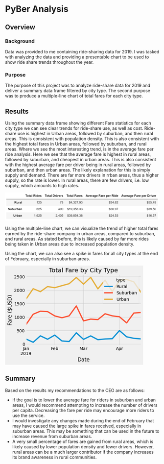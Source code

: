 # PyBer Analysis

## Overview

### Background
Data was provided to me containing ride-sharing data for 2019. I was tasked with analyzing the data and providing a presentable chart to be used to show ride share trends throughout the year. 

### Purpose
The purpose of this project was to analyze ride-share data for 2019 and deliver a summary data frame filtered by city type. The second purpose was to produce a multiple-line chart of total fares for each city type.

## Results
Using the summary data frame showing different Fare statistics for each city type we can see clear trends for ride-share use, as well as cost. Ride-share use is highest in Urban areas, followed by suburban, and then rural areas. This is consistent with population density. This is also consistent with the highest total fares in Urban areas, followed by suburban, and rural areas. Where we see the most interesting trend, is in the average fare per ride analysis. Here we see that the average fare is highest in rural areas, followed by suburban, and cheapest in urban areas. This is also consistent with the highest average fare per driver being in rural areas, followed by suburban, and then urban areas. The likely explanation for this is simply supply and demand. There are far more drivers in rrban areas, thus a higher supply, so the rate is lower. In rural areas, there are few drivers, i.e. low supply, which amounts to high rates.

![summary_dataframe](analysis/summary_dataframe.PNG)

Using the multiple-line chart, we can visualize the trend of higher total fares earned by the ride-share company in urban areas, compared to suburban, and rural areas. As stated before, this is likely caused by far more rides being taken in Urban areas due to increased population density. 

Using the chart, we can also see a spike in fares for all city types at the end of February, especially in suburban areas. 

![PyBer_far_summary](analysis/PyBer_fare_summary.png)

## Summary

Based on the results my recommendations to the CEO are as follows:
- If the goal is to lower the average fare for riders in suburban and urban areas, I would recommend attempting to increase the number of drivers per capita. Decreasing the fare per ride may encourage more riders to use the service.
- I would investigate any changes made during the end of February that may have caused the large spike in fares received, especially in suburban areas. This may be something that can be used in the future to increase revenue from suburban areas.
- A very small percentage of fares are gained from rural areas, which is likely caused by lower population density and fewer drivers. However, rural areas can be a much larger contributor if the company increases its brand awareness in rural communities. 